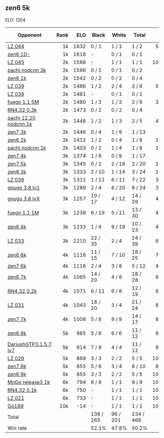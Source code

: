 ## zen6 5k ##

ELO: 1204

Opponent | Rank | ELO | Black | White | Total | Win rate
---------|-----:|----:|-------|-------|-------|-------:
[LZ 044](LZ%20044.md) | 1k | 1632 | 0 / 1 | 1 / 1 | 1 / 2 | 50.0%
[zen6 1D-](zen6%201D-.md) | 1k | 1618 | - | 0 / 1 | 0 / 1 | 0.0%
[LZ 045](LZ%20045.md) | 2k | 1588 | - | 1 / 1 | 1 / 1 | 100.0%
[pachi nodcnn 3k](pachi%20nodcnn%203k.md) | 2k | 1586 | 0 / 1 | 0 / 1 | 0 / 2 | 0.0%
[zen6 1k](zen6%201k.md) | 2k | 1542 | 0 / 2 | 0 / 2 | 0 / 4 | 0.0%
[LZ 039](LZ%20039.md) | 2k | 1486 | 1 / 2 | 2 / 4 | 3 / 6 | 50.0%
[LZ 038](LZ%20038.md) | 2k | 1481 | - | 0 / 1 | 0 / 1 | 0.0%
[fuego 1.1 5M](fuego%201.1%205M.md) | 2k | 1480 | 1 / 3 | 1 / 3 | 2 / 6 | 33.3%
[RN4.32 0.3k](RN4.32%200.3k.md) | 2k | 1473 | 0 / 2 | 0 / 2 | 0 / 4 | 0.0%
[pachi 12.20 nodcnn 1k](pachi%2012.20%20nodcnn%201k.md) | 2k | 1448 | 1 / 2 | 1 / 3 | 2 / 5 | 40.0%
[zen7 3k](zen7%203k.md) | 2k | 1446 | 0 / 4 | 1 / 9 | 1 / 13 | 7.7%
[zen6 2k](zen6%202k.md) | 2k | 1412 | 1 / 2 | 0 / 4 | 1 / 6 | 16.7%
[pachi nodcnn 1k](pachi%20nodcnn%201k.md) | 2k | 1403 | 0 / 2 | 1 / 4 | 1 / 6 | 16.7%
[zen7 4k](zen7%204k.md) | 3k | 1374 | 1 / 8 | 0 / 9 | 1 / 17 | 5.9%
[zen7 5k](zen7%205k.md) | 3k | 1345 | 0 / 2 | 2 / 18 | 2 / 20 | 10.0%
[zen6 3k](zen6%203k.md) | 3k | 1333 | 2 / 10 | 1 / 14 | 3 / 24 | 12.5%
[LZ 036](LZ%20036.md) | 3k | 1311 | 1 / 11 | 6 / 11 | 7 / 22 | 31.8%
[gnugo 3.8 lv1](gnugo%203.8%20lv1.md) | 3k | 1289 | 2 / 4 | 6 / 20 | 8 / 24 | 33.3%
[gnugo 3.8 lvX](gnugo%203.8%20lvX.md) | 3k | 1257 | 10 / 17 | 4 / 12 | 14 / 29 | 48.3%
[fuego 1.1 1M](fuego%201.1%201M.md) | 3k | 1238 | 8 / 19 | 5 / 11 | 13 / 30 | 43.3%
[zen6 4k](zen6%204k.md) | 3k | 1233 | 1 / 4 | 9 / 19 | 10 / 23 | 43.5%
[LZ 033](LZ%20033.md) | 3k | 1210 | 22 / 35 | 2 / 4 | 24 / 39 | 61.5%
[zen6 6k](zen6%206k.md) | 4k | 1116 | 11 / 15 | 7 / 10 | 18 / 25 | 72.0%
[zen7 6k](zen7%206k.md) | 4k | 1116 | 2 / 4 | 3 / 8 | 5 / 12 | 41.7%
[zen6 7k](zen6%207k.md) | 4k | 1085 | 14 / 20 | 4 / 8 | 18 / 28 | 64.3%
[RN4.32 0.2k](RN4.32%200.2k.md) | 4k | 1071 | 6 / 11 | 6 / 8 | 12 / 19 | 63.2%
[LZ 031](LZ%20031.md) | 4k | 1043 | 18 / 20 | 3 / 4 | 21 / 24 | 87.5%
[zen7 7k](zen7%207k.md) | 4k | 1008 | 5 / 8 | 9 / 9 | 14 / 17 | 82.4%
[zen6 8k](zen6%208k.md) | 5k | 985 | 5 / 6 | 6 / 6 | 11 / 12 | 91.7%
[DariushGTP3.1.5.7 lv7](DariushGTP3.1.5.7%20lv7.md) | 5k | 914 | 7 / 8 | 4 / 4 | 11 / 12 | 91.7%
[LZ 026](LZ%20026.md) | 5k | 869 | 3 / 3 | 2 / 2 | 5 / 5 | 100.0%
[zen7 8k](zen7%208k.md) | 5k | 855 | 5 / 6 | 3 / 4 | 8 / 10 | 80.0%
[zen6 9k](zen6%209k.md) | 5k | 855 | 3 / 3 | 2 / 2 | 5 / 5 | 100.0%
[MoGo release3 1k](MoGo%20release3%201k.md) | 6k | 794 | 8 / 8 | 1 / 1 | 9 / 9 | 100.0%
[RN4.32 0.1k](RN4.32%200.1k.md) | 6k | 750 | - | 1 / 1 | 1 / 1 | 100.0%
[LZ 021](LZ%20021.md) | 6k | 733 | - | 1 / 1 | 1 / 1 | 100.0%
[Go169](Go169.md) | 10k | -14 | - | 1 / 1 | 1 / 1 | 100.0%
Total | | | 138 / 265 | 96 / 201 | 234 / 466 | 
Win rate| | | 52.1% | 47.8% | 50.2% | 
